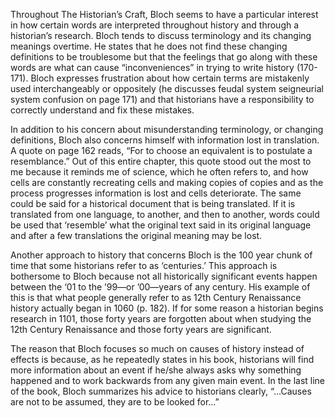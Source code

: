 Throughout The Historian’s Craft, Bloch seems to have a particular interest in how certain words are interpreted throughout history and through a historian’s research. Bloch tends to discuss terminology and its changing meanings overtime. He states that he does not find these changing definitions to be troublesome but that the feelings that go along with these words are what can cause “inconveniences” in trying to write history (170-171). Bloch expresses frustration about how certain terms are mistakenly used interchangeably or oppositely (he discusses feudal system seigneurial system confusion on page 171) and that historians have a responsibility to correctly understand and fix these mistakes. 

In addition to his concern about misunderstanding terminology, or changing definitions, Bloch also concerns himself with information lost in translation. A quote on page 162 reads, “For to choose an equivalent is to postulate a resemblance.” Out of this entire chapter, this quote stood out the most to me because it reminds me of science, which he often refers to, and how cells are constantly recreating cells and making copies of copies and as the process progresses information is lost and cells deteriorate. The same could be said for a historical document that is being translated. If it is translated from one language, to another, and then to another, words could be used that ‘resemble’ what the original text said in its original language and after a few translations the original meaning may be lost. 

Another approach to history that concerns Bloch is the 100 year chunk of time that some historians refer to as ‘centuries.’ This approach is bothersome to Bloch because not all historically significant events happen between the ‘01 to the ’99—or ’00—years of any century. His example of this is that what people generally refer to as 12th Century Renaissance history actually began in 1060 (p. 182). If for some reason a historian begins research in 1101, those forty years are forgotten about when studying the 12th Century Renaissance and those forty years are significant.

The reason that Bloch focuses so much on causes of history instead of effects is because, as he repeatedly states in his book, historians will find more information about an event if he/she always asks why something happened and to work backwards from any given main event. In the last line of the book, Bloch summarizes his advice to historians clearly, “…Causes are not to be assumed, they are to be looked for…”
